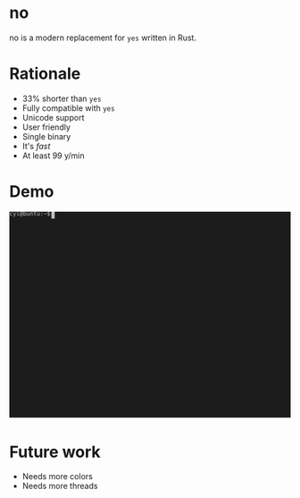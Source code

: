 # no
no is a modern replacement for `yes` written in Rust.

# Rationale
- 33% shorter than `yes`
- Fully compatible with `yes`
- Unicode support
- User friendly
- Single binary
- It's *fast*
- At least 99 y/min

# Demo
![Demo](screencast.svg)

# Future work
- Needs more colors
- Needs more threads
